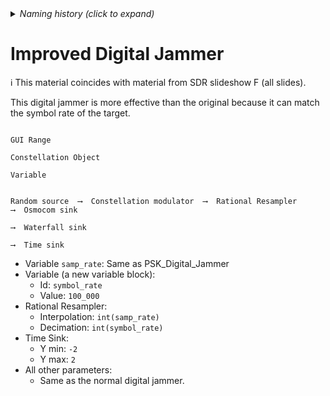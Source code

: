 <details><summary><i>Naming history (click to expand)</i></summary>
<pre>
2023 Mar 01: 245-Improved-Digital-Jammer.md
2023 May 22: 022_Improved_Digital_Jammer.md
</pre>
</details>

# Improved Digital Jammer

ℹ️ This material coincides with material from SDR slideshow F (all slides).

This digital jammer is more effective than the original because it can match the symbol rate of the target.

```

GUI Range

Constellation Object

Variable


Random source  ⟶  Constellation modulator  ⟶  Rational Resampler      ⟶  Osmocom sink
                                                                      ⟶  Waterfall sink
                                                                      ⟶  Time sink
```

- Variable `samp_rate`: Same as PSK_Digital_Jammer
- Variable (a new variable block):
  - Id: `symbol_rate`
  - Value: `100_000`
- Rational Resampler:
  - Interpolation: `int(samp_rate)`
  - Decimation: `int(symbol_rate)`
- Time Sink:
  - Y min: `-2`
  - Y max: `2`
- All other parameters:
  - Same as the normal digital jammer.
